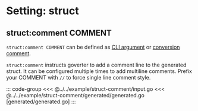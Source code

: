 # Setting: struct

## struct:comment COMMENT

`struct:comment COMMENT` can be defined as [CLI argument](./define-settings.md#cli)
or [conversion comment](./define-settings.md#conversion).

`struct:comment` instructs goverter to add a comment line to the generated
struct. It can be configured multiple times to add multiline comments. Prefix
your COMMENT with `//` to force single line comment style.

::: code-group
<<< @../../example/struct-comment/input.go
<<< @../../example/struct-comment/generated/generated.go [generated/generated.go]
:::
